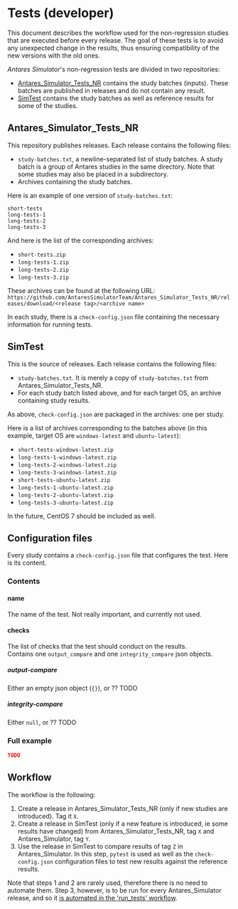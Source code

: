 # Tests (developer)
This document describes the workflow used for the non-regression studies that are executed before every release. 
The goal of these tests is to avoid any unexpected change in the results, thus ensuring compatibility of the new 
versions with the old ones.

*Antares Simulator*'s non-regression tests are divided in two repositories:  
- [Antares_Simulator_Tests_NR](https://github.com/AntaresSimulatorTeam/Antares_Simulator_Tests_NR) contains the study batches (inputs). These batches are published in releases and do not contain any result.
- [SimTest](https://github.com/AntaresSimulatorTeam/SimTest) contains the study batches as well as reference results for some of the studies.

## Antares_Simulator_Tests_NR
This repository publishes releases. Each release contains the following files:

- `study-batches.txt`, a newline-separated list of study batches. A study batch is a group of Antares studies in the 
  same directory. Note that some studies may also be placed in a subdirectory.
- Archives containing the study batches.

Here is an example of one version of `study-batches.txt`:  
```
short-tests
long-tests-1
long-tests-2
long-tests-3
```

And here is the list of the corresponding archives:  
- `short-tests.zip`
- `long-tests-1.zip`
- `long-tests-2.zip`
- `long-tests-3.zip`

These archives can be found at the following URL: 
`https://github.com/AntaresSimulatorTeam/Antares_Simulator_Tests_NR/releases/download/<release tag>/<archive name>`

In each study, there is a `check-config.json` file containing the necessary information for running tests.

## SimTest
This is the source of releases. Each release contains the following files:
- `study-batches.txt`. It is merely a copy of `study-batches.txt` from Antares_Simulator_Tests_NR.
- For each study batch listed above, and for each target OS, an archive containing study results.

As above, `check-config.json` are packaged in the archives: one per study.

Here is a list of archives corresponding to the batches above (in this example, target OS are `windows-latest` and `ubuntu-latest`):

- `short-tests-windows-latest.zip`
- `long-tests-1-windows-latest.zip`
- `long-tests-2-windows-latest.zip`
- `long-tests-3-windows-latest.zip`
- `short-tests-ubuntu-latest.zip`
- `long-tests-1-ubuntu-latest.zip`
- `long-tests-2-ubuntu-latest.zip`
- `long-tests-3-ubuntu-latest.zip`

In the future, CentOS 7 should be included as well.

## Configuration files
Every study contains a `check-config.json` file that configures the test. Here is its content.

### Contents
#### name
The name of the test. Not really important, and currently not used.

#### checks
The list of checks that the test should conduct on the results.  
Contains one `output_compare` and one `integrity_compare` json objects.  

##### output-compare
Either an empty json object (`{}`), or ?? TODO

##### integrity-compare
Either `null`, or ?? TODO

### Full example
```json
TODO
```

## Workflow
The workflow is the following:

1. Create a release in Antares_Simulator_Tests_NR (only if new studies are introduced). Tag it `X`.
2. Create a release in SimTest (only if a new feature is introduced, ie some results have changed) from Antares_Simulator_Tests_NR, tag `X` and Antares_Simulator, tag `Y`.
3. Use the release in SimTest to compare results of tag `Z` in Antares_Simulator. In this step, `pytest` is used as well as the `check-config.json` configuration files to test new results against the reference results.

Note that steps 1 and 2 are rarely used, therefore there is no need to automate them. 
Step 3, however, is to be run for every Antares_Simulator release, and so it [is automated in the 'run_tests' workflow](continuous-integration.md).
